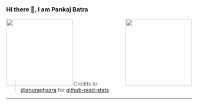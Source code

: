 ### Hi there 👋, I am Pankaj Batra

<img align="left" height=180em src="https://github-readme-stats.vercel.app/api/top-langs/?username=pankajbatra&theme=vue&hide=css,tcl,html"></img>
<img align="right" height=180em src="https://github-readme-stats.vercel.app/api?username=pankajbatra&count_private=true&show_icons=true&theme=vue&include_all_commits=true"></img>

<br/><br/><br/><br/><br/><br/><br/><br/><br/>
> Credits to [@anuraghazra](https://github.com/anuraghazra) for [github-read-stats](https://github.com/anuraghazra/github-readme-stats)
<hr>

<!--

<p align="center">
<a href="https://twitter.com/avvari_da" target="blank"><img align="center" src="https://cdn.jsdelivr.net/npm/simple-icons@3.0.1/icons/twitter.svg" alt="avvari_da" height="30" width="30" /></a>
<a href="https://linkedin.com/in/dheerajavvari" target="blank"><img align="center" src="https://cdn.jsdelivr.net/npm/simple-icons@3.0.1/icons/linkedin.svg" alt="dheerajavvari" height="30" width="30" /></a>
<a href="https://stackoverflow.com/users/2256696/dheeraj-avvari" target="blank"><img align="center" src="https://cdn.jsdelivr.net/npm/simple-icons@3.0.1/icons/stackoverflow.svg" alt="dheeraj-avvari" height="30" width="30" /></a>
<a href="https://fb.com/dheeraj.avvari" target="blank"><img align="center" src="https://cdn.jsdelivr.net/npm/simple-icons@3.0.1/icons/facebook.svg" alt="dheeraj.avvari" height="30" width="30" /></a>
<a href="https://instagram.com/avvari_da" target="blank"><img align="center" src="https://cdn.jsdelivr.net/npm/simple-icons@3.0.1/icons/instagram.svg" alt="avvari_da" height="30" width="30" /></a>
<a href="https://medium.com/@dheeraj2dj" target="blank"><img align="center" src="https://cdn.jsdelivr.net/npm/simple-icons@3.0.1/icons/medium.svg" alt="@dheeraj2dj" height="30" width="30" /></a>
</p>


**pankajbatra/pankajbatra** is a ✨ _special_ ✨ repository because its `README.md` (this file) appears on your GitHub profile.

Here are some ideas to get you started:

- 🔭 I’m currently working on ...
- 🌱 I’m currently learning ...
- 👯 I’m looking to collaborate on ...
- 🤔 I’m looking for help with ...
- 💬 Ask me about ...
- 📫 How to reach me: ...
- 😄 Pronouns: ...
- ⚡ Fun fact: ...
-->
